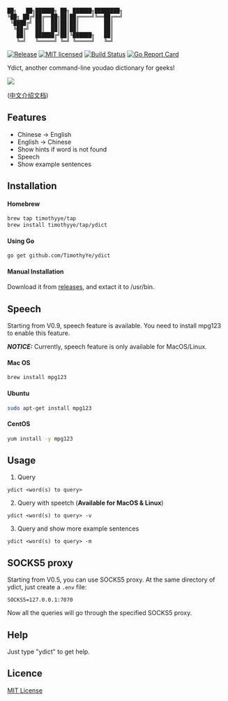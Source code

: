 ```text
██╗   ██╗██████╗ ██╗ ██████╗████████╗
╚██╗ ██╔╝██╔══██╗██║██╔════╝╚══██╔══╝
 ╚████╔╝ ██║  ██║██║██║        ██║   
  ╚██╔╝  ██║  ██║██║██║        ██║   
   ██║   ██████╔╝██║╚██████╗   ██║   
   ╚═╝   ╚═════╝ ╚═╝ ╚═════╝   ╚═╝   
 ```

[![Release][3]][4] [![MIT licensed][5]][6] [![Build Status][1]][2] [![Go Report Card][7]][8]

[1]: https://travis-ci.org/TimothyYe/ydict.svg?branch=master
[2]: https://travis-ci.org/TimothyYe/ydict
[3]: https://img.shields.io/badge/release-v1.0-brightgreen.svg
[4]: https://github.com/TimothyYe/ydict/releases
[5]: https://img.shields.io/dub/l/vibe-d.svg
[6]: LICENSE
[7]: https://goreportcard.com/badge/github.com/timothyye/ydict
[8]: https://goreportcard.com/report/github.com/timothyye/ydict

Ydict, another command-line youdao dictionary for geeks!

![](https://raw.githubusercontent.com/TimothyYe/ydict/master/snapshots/ydict.gif)

([中文介绍文档](https://github.com/TimothyYe/ydict/blob/master/README_CN.md))

## Features

* Chinese -> English
* English -> Chinese
* Show hints if word is not found
* Speech
* Show example sentences

## Installation

#### Homebrew

```bash
brew tap timothyye/tap
brew install timothyye/tap/ydict
```

#### Using Go

```bash
go get github.com/TimothyYe/ydict
```

#### Manual Installation

Download it from [releases](https://github.com/TimothyYe/ydict/releases), and extact it to /usr/bin.

## Speech

Starting from V0.9, speech feature is available. You need to install mpg123 to enable this feature.

___NOTICE:___ Currently, speech feature is only available for MacOS/Linux.

#### Mac OS

```bash
brew install mpg123
```
#### Ubuntu

```bash
sudo apt-get install mpg123
```

#### CentOS

```bash
yum install -y mpg123
```

## Usage

1. Query

```text
ydict <word(s) to query>
```

2. Query with speetch (__Available for MacOS & Linux__)

```text
ydict <word(s) to query> -v
```

3. Query and show more example sentences

```text
ydict <word(s) to query> -m
```

## SOCKS5 proxy

Starting from V0.5, you can use SOCKS5 proxy. At the same directory of ydict, just create a ```.env``` file:

```text
SOCKS5=127.0.0.1:7070
```

Now all the queries will go through the specified SOCKS5 proxy.

## Help

Just type "ydict" to get help.
  
## Licence

[MIT License](https://github.com/TimothyYe/ydict/blob/master/LICENSE)

